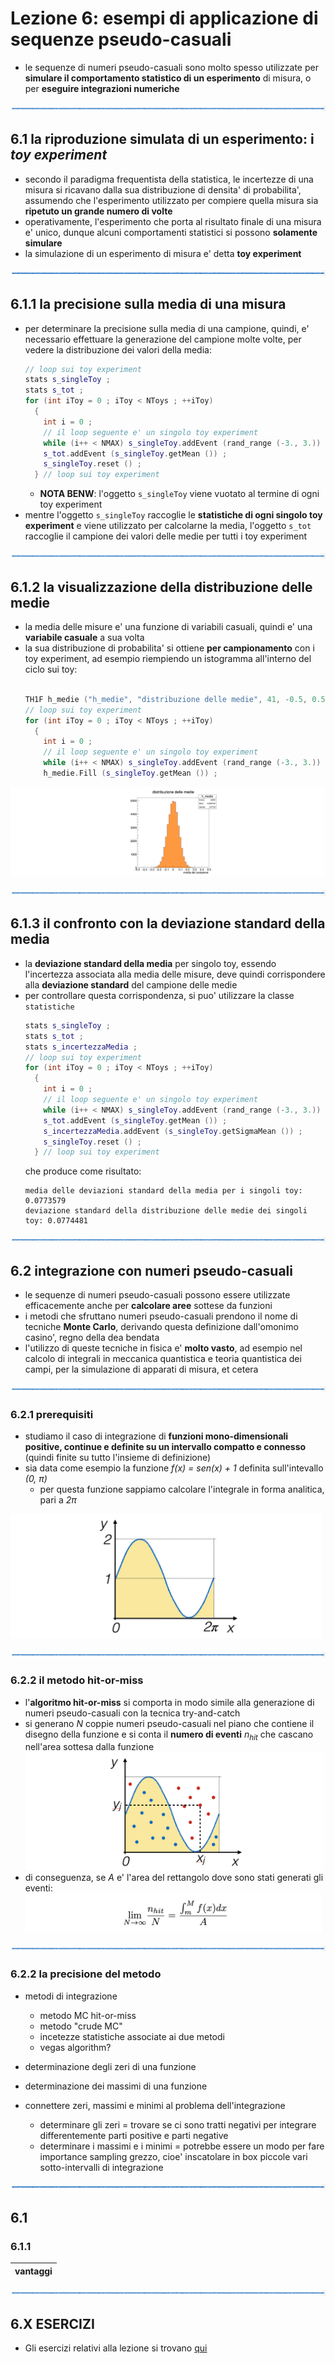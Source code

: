 # Lezione 6: esempi di applicazione di sequenze pseudo-casuali

  * le sequenze di numeri pseudo-casuali
    sono molto spesso utilizzate
    per **simulare il comportamento statistico di un esperimento** di misura,
    o per **eseguire integrazioni numeriche**

![linea](../immagini/linea.png)

## 6.1 la riproduzione simulata di un esperimento: i *toy experiment*

  * secondo il paradigma frequentista della statistica,
    le incertezze di una misura si ricavano dalla sua distribuzione di densita' di probabilita',
    assumendo che l'esperimento utilizzato per compiere quella misura
    sia **ripetuto un grande numero di volte**
  * operativamente, 
    l'esperimento che porta al risultato finale di una misura e' unico,
    dunque alcuni comportamenti statistici
    si possono **solamente simulare** 
  * la simulazione di un esperimento di misura e' detta **toy experiment**

![linea](../immagini/linea.png)

## 6.1.1 la precisione sulla media di una misura

  * per determinare la precisione sulla media di una campione,
    quindi,
    e' necessario effettuare la generazione del campione molte volte,
    per vedere la distribuzione dei valori della media:
    ```cpp
    // loop sui toy experiment
    stats s_singleToy ;
    stats s_tot ;
    for (int iToy = 0 ; iToy < NToys ; ++iToy)
      {
        int i = 0 ;
        // il loop seguente e' un singolo toy experiment
        while (i++ < NMAX) s_singleToy.addEvent (rand_range (-3., 3.)) ;
        s_tot.addEvent (s_singleToy.getMean ()) ;
        s_singleToy.reset () ;
      } // loop sui toy experiment
    ```
    * **NOTA BENW**: l'oggetto ```s_singleToy``` viene vuotato al termine di ogni toy experiment
  * mentre l'oggetto ```s_singleToy``` raccoglie le **statistiche di ogni singolo toy experiment**
    e viene utilizzato per calcolarne la media,
    l'oggetto ```s_tot``` raccoglie il campione dei valori delle medie 
    per tutti i toy experiment

![linea](../immagini/linea.png)

## 6.1.2 la visualizzazione della distribuzione delle medie

  * la media delle misure e' una funzione di variabili casuali,
    quindi e' una **variabile casuale** a sua volta
  * la sua distribuzione di probabilita' si ottiene **per campionamento** con i toy experiment,
    ad esempio riempiendo un istogramma all'interno del ciclo sui toy:
    ```cpp

    TH1F h_medie ("h_medie", "distribuzione delle medie", 41, -0.5, 0.5) ;
    // loop sui toy experiment
    for (int iToy = 0 ; iToy < NToys ; ++iToy)
      {
        int i = 0 ;
        // il loop seguente e' un singolo toy experiment
        while (i++ < NMAX) s_singleToy.addEvent (rand_range (-3., 3.)) ;
        h_medie.Fill (s_singleToy.getMean ()) ;
    ```
  ![medie](immagini/medie_toys.png)

![linea](../immagini/linea.png)

## 6.1.3 il confronto con la deviazione standard della media

  * la **deviazione standard della media** per singolo toy,
    essendo l'incertezza associata alla media delle misure,
    deve quindi corrispondere
    alla **deviazione standard** del campione delle medie
  * per controllare questa corrispondenza,
    si puo' utilizzare la classe ```statistiche```
    ```cpp
    stats s_singleToy ;
    stats s_tot ;
    stats s_incertezzaMedia ;
    // loop sui toy experiment
    for (int iToy = 0 ; iToy < NToys ; ++iToy)
      {
        int i = 0 ;
        // il loop seguente e' un singolo toy experiment
        while (i++ < NMAX) s_singleToy.addEvent (rand_range (-3., 3.)) ;
        s_tot.addEvent (s_singleToy.getMean ()) ;
        s_incertezzaMedia.addEvent (s_singleToy.getSigmaMean ()) ;
        s_singleToy.reset () ;
      } // loop sui toy experiment
    ```
    che produce come risultato:
    ```
    media delle deviazioni standard della media per i singoli toy: 0.0773579 
    deviazione standard della distribuzione delle medie dei singoli toy: 0.0774481 
    ```

![linea](../immagini/linea.png)

## 6.2 integrazione con numeri pseudo-casuali

  * le sequenze di numeri pseudo-casuali possono essere utilizzate efficacemente
    anche per **calcolare aree** sottese da funzioni
  * i metodi che sfruttano numeri pseudo-casuali prendono il nome di tecniche **Monte Carlo**,
    derivando questa definizione dall'omonimo casino',
    regno della dea bendata
  * l'utilizzo di queste tecniche in fisica e' **molto vasto**,
    ad esempio nel calcolo di integrali in meccanica quantistica e teoria quantistica dei campi,
    per la simulazione di apparati di misura, et cetera
    
![linea](../immagini/linea.png)

### 6.2.1 prerequisiti

  * studiamo il caso di integrazione di **funzioni mono-dimensionali positive, continue 
    e definite su un intervallo compatto e connesso**
    (quindi finite su tutto l'insieme di definizione)
  * sia data come esempio la funzione *f(x) = sen(x) + 1* definita sull'intevallo *(0, &pi;)*
    * per questa funzione sappiamo calcolare l'integrale in forma analitica,
      pari a *2&pi;*

  ![integrale](immagini/integrale.png)

![linea](../immagini/linea.png)

### 6.2.2 il metodo hit-or-miss

  * l'**algoritmo hit-or-miss** si comporta in modo simile alla generazione di numeri pseudo-casuali
    con la tecnica try-and-catch
  * si generano *N* coppie numeri pseudo-casuali nel piano che contiene il disegno della funzione
    e si conta il **numero di eventi** *n<sub>hit</sub>* che cascano nell'area sottesa dalla funzione 
  ![integrale_RP](immagini/integrale_random_points.png)
  * di conseguenza, se *A* e' l'area del rettangolo dove sono stati generati gli eventi:
  ![integrale_HOM](immagini/integrale_HOM.png)

![linea](../immagini/linea.png)

### 6.2.2 la precisione del metodo


- metodi di integrazione
  - metodo MC hit-or-miss
  - metodo "crude MC"
  - incetezze statistiche associate ai due metodi
  - vegas algorithm?
- determinazione degli zeri di una funzione
- determinazione dei massimi di una funzione

- connettere zeri, massimi e minimi al problema dell'integrazione
  - determinare gli zeri = trovare se ci sono tratti negativi per integrare differentemente parti positive
    e parti negative
  - determinare i massimi e i minimi = potrebbe essere un modo per fare importance sampling grezzo,
    cioe' inscatolare in box piccole vari sotto-intervalli di integrazione  

![linea](../immagini/linea.png)

## 6.1  

### 6.1.1 

  | vantaggi |
  | -------- |


![linea](../immagini/linea.png)

## 6.X ESERCIZI

  * Gli esercizi relativi alla lezione si trovano [qui](ESERCIZI.md)


